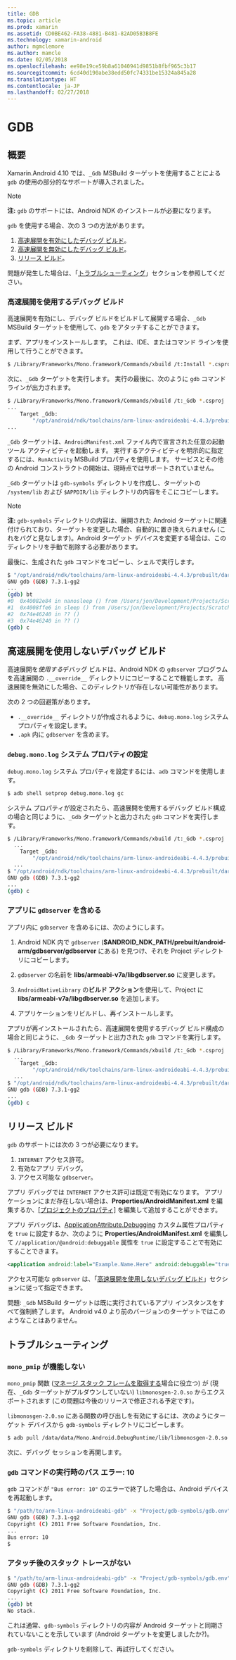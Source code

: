 ```yaml
---
title: GDB
ms.topic: article
ms.prod: xamarin
ms.assetid: CD0BE462-FA38-4881-B481-82AD05B3B8FE
ms.technology: xamarin-android
author: mgmclemore
ms.author: mamcle
ms.date: 02/05/2018
ms.openlocfilehash: ee98e19ce59b8a61040941d9851b8fbf965c3b17
ms.sourcegitcommit: 6cd40d190abe38edd50fc74331be15324a845a28
ms.translationtype: HT
ms.contentlocale: ja-JP
ms.lasthandoff: 02/27/2018
---
```

# <a name="gdb"></a>GDB

## <a name="overview"></a>概要

Xamarin.Android 4.10 では、`_Gdb` MSBuild ターゲットを使用することによる `gdb` の使用の部分的なサポートが導入されました。 

> [!NOTE]
> **注:** `gdb` のサポートには、Android NDK のインストールが必要になります。

`gdb` を使用する場合、次の 3 つの方法があります。

1.  [高速展開を有効にしたデバッグ ビルド](#Debug_Builds_with_Fast_Deployment)。
1.  [高速展開を無効にしたデバッグ ビルド](#Debug_Builds_without_Fast_Deployment)。
1.  [リリース ビルド](#Release_Builds)。


問題が発生した場合は、「[トラブルシューティング](#Troubleshooting)」セクションを参照してください。

<a name="Debug_Builds_with_Fast_Deployment" />

### <a name="debug-builds-with-fast-deployment"></a>高速展開を使用するデバッグ ビルド

高速展開を有効にし、デバッグ ビルドをビルドして展開する場合、`_Gdb` MSBuild ターゲットを使用して、`gdb` をアタッチすることができます。

まず、アプリをインストールします。 これは、IDE、またはコマンド ラインを使用して行うことができます。

```bash
$ /Library/Frameworks/Mono.framework/Commands/xbuild /t:Install *.csproj
```

次に、`_Gdb` ターゲットを実行します。 実行の最後に、次のように `gdb` コマンド ラインが出力されます。

```bash
$ /Library/Frameworks/Mono.framework/Commands/xbuild /t:_Gdb *.csproj
...
    Target _Gdb:
        "/opt/android/ndk/toolchains/arm-linux-androideabi-4.4.3/prebuilt/darwin-x86/bin/arm-linux-androideabi-gdb" -x "/Users/jon/Development/Projects/Scratch.HelloXamarin20//gdb-symbols/gdb.env"
...
```

`_Gdb` ターゲットは、`AndroidManifest.xml` ファイル内で宣言された任意の起動ツール アクティビティを起動します。 実行するアクティビティを明示的に指定するには、`RunActivity` MSBuild プロパティを使用します。 サービスとその他の Android コンストラクトの開始は、現時点ではサポートされていません。

`_Gdb` ターゲットは `gdb-symbols` ディレクトリを作成し、ターゲットの `/system/lib` および `$APPDIR/lib` ディレクトリの内容をそこにコピーします。


> [!NOTE]
> **注:** `gdb-symbols` ディレクトリの内容は、展開された Android ターゲットに関連付けられており、ターゲットを変更した場合、自動的に置き換えられません  (これをバグと見なします)。Android ターゲット デバイスを変更する場合は、このディレクトリを手動で削除する必要があります。

最後に、生成された `gdb` コマンドをコピーし、シェルで実行します。

```bash
$ "/opt/android/ndk/toolchains/arm-linux-androideabi-4.4.3/prebuilt/darwin-x86/bin/arm-linux-androideabi-gdb" -x "/Users/jon/Development/Projects/Scratch.HelloXamarin20//gdb-symbols/gdb.env"
GNU gdb (GDB) 7.3.1-gg2
...
(gdb) bt
#0  0x40082e84 in nanosleep () from /Users/jon/Development/Projects/Scratch.HelloXamarin20/gdb-symbols/libc.so
#1  0x4008ffe6 in sleep () from /Users/jon/Development/Projects/Scratch.HelloXamarin20/gdb-symbols/libc.so
#2  0x74e46240 in ?? ()
#3  0x74e46240 in ?? ()
(gdb) c
```

<a name="Debug_Builds_without_Fast_Deployment" />

## <a name="debug-builds-without-fast-deployment"></a>高速展開を使用しないデバッグ ビルド

高速展開を*使用する*デバッグ ビルドは、Android NDK の `gdbserver` プログラムを高速展開の `.__override__` ディレクトリにコピーすることで機能します。 高速展開を無効にした場合、このディレクトリが存在しない可能性があります。

次の 2 つの回避策があります。

-   `.__override__` ディレクトリが作成されるように、`debug.mono.log` システム プロパティを設定します。
-   `.apk` 内に `gdbserver` を含めます。

### <a name="setting-the-debugmonolog-system-property"></a>`debug.mono.log` システム プロパティの設定

`debug.mono.log` システム プロパティを設定するには、`adb` コマンドを使用します。

```bash
$ adb shell setprop debug.mono.log gc
```

システム プロパティが設定されたら、高速展開を使用するデバッグ ビルド構成の場合と同じように、`_Gdb` ターゲットと出力された `gdb` コマンドを実行します。

```bash
$ /Library/Frameworks/Mono.framework/Commands/xbuild /t:_Gdb *.csproj
  ...
    Target _Gdb:
        "/opt/android/ndk/toolchains/arm-linux-androideabi-4.4.3/prebuilt/darwin-x86/bin/arm-linux-androideabi-gdb" -x "/Users/jon/Development/Projects/Scratch.HelloXamarin20//gdb-symbols/gdb.env"
  ...
$ "/opt/android/ndk/toolchains/arm-linux-androideabi-4.4.3/prebuilt/darwin-x86/bin/arm-linux-androideabi-gdb" -x "/Users/jon/Development/Projects/Scratch.HelloXamarin20//gdb-symbols/gdb.env"
GNU gdb (GDB) 7.3.1-gg2
...
(gdb) c
```


### <a name="including-gdbserver-in-your-app"></a>アプリに `gdbserver` を含める

アプリ内に `gdbserver` を含めるには、次のようにします。

1. Android NDK 内で `gdbserver` (**$ANDROID\_NDK\_PATH/prebuilt/android-arm/gdbserver/gdbserver** にある) を見つけ、それを Project ディレクトリにコピーします。

2. `gdbserver` の名前を **libs/armeabi-v7a/libgdbserver.so** に変更します。

3. `AndroidNativeLibrary` の**ビルド アクション**を使用して、Project に **libs/armeabi-v7a/libgdbserver.so** を追加します。

4. アプリケーションをリビルドし、再インストールします。

アプリが再インストールされたら、高速展開を使用するデバッグ ビルド構成の場合と同じように、`_Gdb` ターゲットと出力された `gdb` コマンドを実行します。

```bash
$ /Library/Frameworks/Mono.framework/Commands/xbuild /t:_Gdb *.csproj
  ...
    Target _Gdb:
        "/opt/android/ndk/toolchains/arm-linux-androideabi-4.4.3/prebuilt/darwin-x86/bin/arm-linux-androideabi-gdb" -x "/Users/jon/Development/Projects/Scratch.HelloXamarin20//gdb-symbols/gdb.env"
  ...
$ "/opt/android/ndk/toolchains/arm-linux-androideabi-4.4.3/prebuilt/darwin-x86/bin/arm-linux-androideabi-gdb" -x "/Users/jon/Development/Projects/Scratch.HelloXamarin20//gdb-symbols/gdb.env"
GNU gdb (GDB) 7.3.1-gg2
...
(gdb) c
```

<a name="Release_Builds" />

## <a name="release-builds"></a>リリース ビルド

`gdb` のサポートには次の 3 つが必要になります。

1.  `INTERNET` アクセス許可。
2.  有効なアプリ デバッグ。
3.  アクセス可能な `gdbserver`。

アプリ デバッグでは `INTERNET` アクセス許可は既定で有効になります。 アプリケーションにまだ存在しない場合は、**Properties/AndroidManifest.xml** を編集するか、[[プロジェクトのプロパティ]](https://developer.xamarin.com/recipes/android/general/projects/add_permissions_to_android_manifest/) を編集して追加することができます。

アプリ デバッグは、[ApplicationAttribute.Debugging](https://developer.xamarin.com/api/property/Android.App.ApplicationAttribute.Debuggable/) カスタム属性プロパティを `true` に設定するか、次のように **Properties/AndroidManifest.xml** を編集して `//application/@android:debuggable` 属性を `true` に設定することで有効にすることできます。

```xml
<application android:label="Example.Name.Here" android:debuggable="true">
```

アクセス可能な `gdbserver` は、「[高速展開を使用しないデバッグ ビルド](#Debug_Builds_without_Fast_Deployment)」セクションに従って指定できます。

問題: `_Gdb` MSBuild ターゲットは既に実行されているアプリ インスタンスをすべて強制終了します。 Android v4.0 より前のバージョンのターゲットではこのようなことはありません。

<a name="Troubleshooting" />

## <a name="troubleshooting"></a>トラブルシューティング

### <a name="monopmip-doesnt-work"></a>`mono_pmip` が機能しない

`mono_pmip` 関数 ([マネージ スタック フレームを取得する](http://www.mono-project.com/Debugging#Debugging_with_GDB)場合に役立つ) が (現在、`_Gdb` ターゲットがプルダウンしていない) `libmonosgen-2.0.so` からエクスポートされます  (この問題は今後のリリースで修正される予定です)。

`libmonosgen-2.0.so` にある関数の呼び出しを有効にするには、次のようにターゲット デバイスから `gdb-symbols` ディレクトリにコピーします。

```bash
$ adb pull /data/data/Mono.Android.DebugRuntime/lib/libmonosgen-2.0.so Project/gdb-symbols
```

次に、デバッグ セッションを再開します。

### <a name="bus-error-10-when-running-the-gdb-command"></a>`gdb` コマンドの実行時のバス エラー: 10

`gdb` コマンドが `"Bus error: 10"` のエラーで終了した場合は、Android デバイスを再起動します。

```bash
$ "/path/to/arm-linux-androideabi-gdb" -x "Project/gdb-symbols/gdb.env"
GNU gdb (GDB) 7.3.1-gg2
Copyright (C) 2011 Free Software Foundation, Inc.
...
Bus error: 10
$
```

### <a name="no-stack-trace-after-attach"></a>アタッチ後のスタック トレースがない

```bash
$ "/path/to/arm-linux-androideabi-gdb" -x "Project/gdb-symbols/gdb.env"
GNU gdb (GDB) 7.3.1-gg2
Copyright (C) 2011 Free Software Foundation, Inc.
...
(gdb) bt
No stack.
```

これは通常、`gdb-symbols` ディレクトリの内容が Android ターゲットと同期されていないことを示しています  (Android ターゲットを変更しましたか?)。

`gdb-symbols` ディレクトリを削除して、再試行してください。
